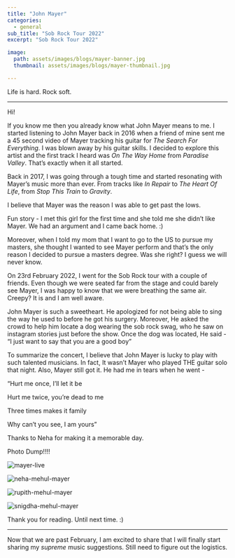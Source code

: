 ```yaml
---
title: "John Mayer"
categories:
  - general
sub_title: "Sob Rock Tour 2022"
excerpt: "Sob Rock Tour 2022"

image: 
  path: assets/images/blogs/mayer-banner.jpg
  thumbnail: assets/images/blogs/mayer-thumbnail.jpg

---
```


Life is hard. Rock soft.

---

Hi!

If you know me then you already know what John Mayer means to me. I started listening to John Mayer back in 2016 when a friend of mine sent me a 45 second video of Mayer tracking his guitar for _The Search For Everything_. I was blown away by his guitar skills. I decided to explore this artist and the first track I heard was _On The Way Home_ from _Paradise Valley_. That’s exactly when it all started. 

Back in 2017, I was going through a tough time and started resonating with Mayer’s music more than ever. From tracks like _In Repair_ to _The Heart Of Life_, from _Stop This Train_ to _Gravity_. 

I believe that Mayer was the reason I was able to get past the lows. 

Fun story - I met this girl for the first time and she told me she didn’t like Mayer. We had an argument and I came back home. :)

Moreover, when I told my mom that I want to go to the US to pursue my masters, she thought I wanted to see Mayer perform and that’s the only reason I decided to pursue a masters degree. Was she right? I guess we will never know. 

On 23rd February 2022, I went for the Sob Rock tour with a couple of friends. Even though we were seated far from the stage and could barely see Mayer, I was happy to know that we were breathing the same air. Creepy? It is and I am well aware.

John Mayer is such a sweetheart. He apologized for not being able to sing the way he used to before he got his surgery. Moreover, He asked the crowd to help him locate a dog wearing the sob rock swag, who he saw on instagram stories just before the show. Once the dog was located, He said - “I just want to say that you are a good boy”

To summarize the concert, I believe that John Mayer is lucky to play with such talented musicians. In fact, It wasn’t Mayer who played THE guitar solo that night. Also, Mayer still got it. 
He had me in tears when he went - 

“Hurt me once, I’ll let it be

Hurt me twice, you’re dead to me

Three times makes it family

Why can’t you see, I am yours”

Thanks to  Neha for making it a memorable day. 

Photo Dump!!!!

![mayer-live](/assets/images/blogs/mayer-live.jpeg)

![neha-mehul-mayer](/assets/images/blogs/neha-mehul-mayer.jpeg)

![rupith-mehul-mayer](/assets/images/blogs/rupith-mehul-mayer.jpeg)

![snigdha-mehul-mayer](/assets/images/blogs/snigdha-mehul-mayer.jpeg)

Thank you for reading. Until next time. :)

---

Now that we are past February, I am excited to share that I will finally start sharing my _supreme_ music suggestions. Still need to figure out the logistics. 
